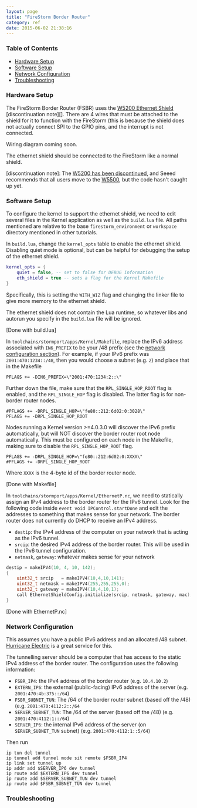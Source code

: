 ```yaml
---
layout: page
title: "FireStorm Border Router"
category: ref
date: 2015-06-02 21:38:16
---
```


### Table of Contents

* [Hardware Setup](#hardware)
* [Software Setup](#software)
* [Network Configuration](#network)
* [Troubleshooting](#troubleshooting)


### <a name="hardware"> Hardware Setup

The FireStorm Border Router (FSBR) uses the [W5200 Ethernet Shield](http://www.seeedstudio.com/wiki/images/e/e7/W5200_Datasheet.pdf) [discontinuation note][].
There are 4 wires that must be attached to the shield for it to function with the FireStorm (this is
because the shield does not actually connect SPI to the GPIO pins, and the interrupt is not
connected.

Wiring diagram coming soon.

The ethernet shield should be connected to the FireStorm like a normal shield.

[discontinuation note]: The [W5200 has been discontinued](http://www.seeedstudio.com/depot/W5200-Ethernet-Shield-p-1577.html), and Seeed recommends
that all users move to the [W5500](http://www.seeedstudio.com/depot/W5500-Ethernet-Shield-p-2433.html), but the code hasn't caught up yet.

### <a name="software"> Software Setup

To configure the kernel to support the ethernet shield, we need to edit several files in the Kernel
application as well as the `build.lua` file. All paths mentioned are relative to the base
`firestorm_environment` or `workspace` directory mentioned in other tutorials.

In `build.lua`, change the `kernel_opts` table to enable the ethernet shield. Disabling quiet mode
is optional, but can be helpful for debugging the setup of the ethernet shield.

```lua
kernel_opts = {
    quiet = false, -- set to false for DEBUG information
    eth_shield = true -- sets a flag for the Kernel Makefile
}
```

Specifically, this is setting the `WITH_WIZ` flag and changing the linker file to give more memory
to the ethernet shield.

The ethernet shield does not contain the Lua runtime, so whatever libs and autorun you specify in
the `build.lua` file will be ignored.

[Done with build.lua]

In `toolchains/stormport/apps/Kernel/Makefile`, replace the IPv6 address associated with
`IN6_PREFIX` to be your /48 prefix (see the [network configuration section](#netweork)). For example, if your IPv6 prefix was `2001:470:1234::/48`, then
you would choose a subnet (e.g. `2`) and place that in the Makefile

```
PFLAGS += -DIN6_PREFIX=\"2001:470:1234:2::\"
```

Further down the file, make sure that the `RPL_SINGLE_HOP_ROOT` flag is enabled, and the
`RPL_SINGLE_HOP` flag is disabled. The latter flag is for non-border router nodes.

```
#PFLAGS += -DRPL_SINGLE_HOP=\"fe80::212:6d02:0:3028\"
PFLAGS += -DRPL_SINGLE_HOP_ROOT
```

Nodes running a Kernel version >=4.0.3.0 will discover the IPv6 prefix automatically, but will NOT
discover the border router root node automatically. This must be configured on each node in the
Makefile, making sure to disable the `RPL_SINGLE_HOP_ROOT` flag.

```
PFLAGS += -DRPL_SINGLE_HOP=\"fe80::212:6d02:0:XXXX\"
#PFLAGS += -DRPL_SINGLE_HOP_ROOT
```

Where `XXXX` is the 4-byte id of the border router node.

[Done with Makefile]

In `toolchains/stormport/apps/Kernel/EthernetP.nc`, we need to statically assign an IPv4 address to
the border router for the IPv6 tunnel. Look for the following code inside `event void
IPControl.startDone` and edit the addresses to something that makes sense for your network. The
border router does not currently do DHCP to receive an IPv4 address.

* `destip`: the IPv4 address of the computer on your network that is acting as the IPv6 tunnel.
* `srcip`: the desired IPv4 address of the border router. This will be used in the IPv6 tunnel configuration.
* `netmask`, `gateway`: whatever makes sense for your network

```c
destip = makeIPV4(10, 4, 10, 142);
{
    uint32_t srcip   = makeIPV4(10,4,10,141);
    uint32_t netmask = makeIPV4(255,255,255,0);
    uint32_t gateway = makeIPV4(10,4,10,1);
    call EthernetShieldConfig.initialize(srcip, netmask, gateway, mac);
}
```

[Done with EthernetP.nc]

### <a name="network"> Network Configuration

This assumes you have a public IPv6 address and an allocated /48 subnet. [Hurricane
Electric](https://tunnelbroker.net/) is a great service for this.

The tunnelling server should be a computer that has access to the static IPv4 address of the
border router. The configuration uses the following information:

* `FSBR_IP4`: the IPv4 address of the border router (e.g. `10.4.10.2`)
* `EXTERN_IP6`: the external (public-facing) IPv6 address of the server (e.g. `2001:470:4b:375::/64`)
* `FSBR_SUBNET_TUN`: The /64 of the border router subnet (based off the /48) (e.g. `2001:470:4112:2::/64`
* `SERVER_SUBNET_TUN`: The /64 of the server (based off the /48) (e.g. `2001:470:4112:1::/64`)
* `SERVER_IP6`: the internal IPv6 address of the server (on `SERVER_SUBNET_TUN` subnet) (e.g. `2001:470:4112:1::5/64`)

Then run

```
ip tun del tunnel
ip tunnel add tunnel mode sit remote $FSBR_IP4
ip link set tunnel up
ip addr add $SERVER_IP6 dev tunnel
ip route add $EXTERN_IP6 dev tunnel
ip route add $SERVER_SUBNET_TUN dev tunnel
ip route add $FSBR_SUBNET_TUN dev tunnel
```

### <a name="troubleshooting"> Troubleshooting
